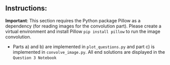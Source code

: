 ## Instructions:

**Important**: This section requires the Python package Pillow as a dependency (for reading images for the convolution part). Please create a virtual environment and install Pillow `pip install pillow` to run the image convolution.

- Parts a) and b) are implemented in `plot_questions.py` and part c) is implemented in `convolve_image.py`. All end solutions are displayed in the `Question 3 Notebook`

